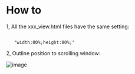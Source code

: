 # How to 
 
1, All the xxx_view.html files have the same setting:

<code>
   "width:80%;height:80%;" 
</code>

2, Outline position to scrolling window:

![image](https://github.com/user-attachments/assets/83584b70-1556-44a5-8038-4db9f479fdb1)
